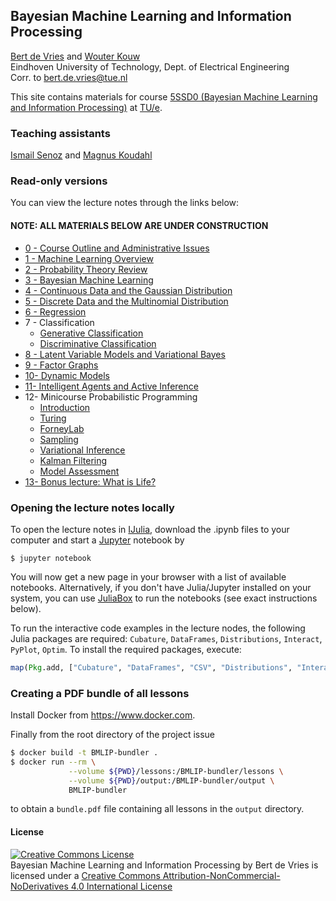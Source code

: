 ## Bayesian Machine Learning and Information Processing

[Bert de Vries](http://bertdv.nl) and [Wouter Kouw](https://biaslab.github.io/member/wouter/)                     
Eindhoven University of Technology, Dept. of Electrical Engineering        
Corr. to <bert.de.vries@tue.nl>

This site contains materials for course [5SSD0 (Bayesian Machine Learning and Information Processing)](https://github.com/bertdv/BMLIP) at [TU/e](http://tue.nl).


### Teaching assistants
[Ismail Senoz](https://biaslab.github.io/member/ismail/) and [Magnus Koudahl](https://biaslab.github.io/member/magnus/)

### Read-only versions

You can view the lecture notes through the links below:

#### <span style="color:ref">NOTE: ALL MATERIALS BELOW ARE UNDER CONSTRUCTION</span>

- [0 - Course Outline and Administrative Issues](http://nbviewer.ipython.org/github/bertdv/BMLIP/blob/master/lessons/notebooks/Course-Outline.ipynb)
- [1 - Machine Learning Overview](http://nbviewer.ipython.org/github/bertdv/BMLIP/blob/master/lessons/notebooks/Machine-Learning-Overview.ipynb)
- [2 - Probability Theory Review](http://nbviewer.ipython.org/github/bertdv/BMLIP/blob/master/lessons/notebooks/Probability-Theory-Review.ipynb)
- [3 - Bayesian Machine Learning](http://nbviewer.ipython.org/github/bertdv/BMLIP/blob/master/lessons/notebooks/Bayesian-Machine-Learning.ipynb)
- [4 - Continuous Data and the Gaussian Distribution](http://nbviewer.ipython.org/github/bertdv/BMLIP/blob/master/lessons/notebooks/The-Gaussian-Distribution.ipynb)
- [5 - Discrete Data and the Multinomial Distribution](http://nbviewer.ipython.org/github/bertdv/BMLIP/blob/master/lessons/notebooks/The-Multinomial-Distribution.ipynb)
- [6 - Regression](http://nbviewer.ipython.org/github/bertdv/BMLIP/blob/master/lessons/notebooks/Regression.ipynb)
-  7 - Classification     
   - [Generative Classification](http://nbviewer.ipython.org/github/bertdv/BMLIP/blob/master/lessons/notebooks/classification/Generative-Classification.ipynb)
   - [Discriminative Classification](http://nbviewer.ipython.org/github/bertdv/BMLIP/blob/master/lessons/notebooks/classification/Discriminative-Classification.ipynb)
- [8 - Latent Variable Models and Variational Bayes](http://nbviewer.ipython.org/github/bertdv/BMLIP/blob/master/lessons/notebooks/Latent-Variable-Models-and-VB.ipynb)
- [9 - Factor Graphs](http://nbviewer.ipython.org/github/bertdv/BMLIP/blob/master/lessons/notebooks/Factor-Graphs.ipynb)
- [10- Dynamic Models](http://nbviewer.ipython.org/github/bertdv/BMLIP/blob/master/lessons/notebooks/Dynamic-Models.ipynb)
- [11- Intelligent Agents and Active Inference](http://nbviewer.ipython.org/github/bertdv/BMLIP/blob/master/lessons/notebooks/Intelligent-Agents-and-Active-Inference.ipynb)
- 12- Minicourse Probabilistic Programming
  - [Introduction](http://nbviewer.ipython.org/github/bertdv/BMLIP/blob/master/lessons/notebooks/probprog/Probabilistic-Programming-1.ipynb)
  - [Turing](http://nbviewer.ipython.org/github/bertdv/BMLIP/blob/master/lessons/notebooks/probprog/Probabilistic-Programming-1-Turing.ipynb)  
  - [ForneyLab](http://nbviewer.ipython.org/github/bertdv/BMLIP/blob/master/lessons/notebooks/probprog/Probabilistic-Programming-1-ForneyLab.ipynb)
  - [Sampling](http://nbviewer.ipython.org/github/bertdv/BMLIP/blob/master/lessons/notebooks/probprog/Probabilistic-Programming-2-sampling.ipynb)
  - [Variational Inference](http://nbviewer.ipython.org/github/bertdv/BMLIP/blob/master/lessons/notebooks/probprog/Probabilistic-Programming-2-variational.ipynb)
  - [Kalman Filtering](http://nbviewer.ipython.org/github/bertdv/BMLIP/blob/master/lessons/notebooks/probprog/Probabilistic-Programming-3.ipynb)
  - [Model Assessment](http://nbviewer.ipython.org/github/bertdv/BMLIP/blob/master/lessons/notebooks/probprog/Probabilistic-Programming-4.ipynb)
- [13- Bonus lecture: What is Life?](http://nbviewer.ipython.org/github/bertdv/BMLIP/blob/master/lessons/notebooks/What-is-Life.ipynb)

### Opening the lecture notes locally

To open the lecture notes in [IJulia](https://github.com/JuliaLang/IJulia.jl), download the .ipynb files to your computer and start a [Jupyter](https://jupyter.org/) notebook by

```
$ jupyter notebook
```

You will now get a new page in your browser with a list of available notebooks. Alternatively, if you don't have Julia/Jupyter installed on your system, you can use [JuliaBox](https://www.juliabox.com/) to run the notebooks (see exact instructions below).

To run the interactive code examples in the lecture nodes, the following Julia packages are required: `Cubature`, `DataFrames`, `Distributions`, `Interact`, `PyPlot`, `Optim`. To install the required packages, execute:

```jl
map(Pkg.add, ["Cubature", "DataFrames", "CSV", "Distributions", "Interact", "PyPlot", "Optim", "SpecialFunctions"])
```

### Creating a PDF bundle of all lessons

Install Docker from https://www.docker.com.

Finally from the root directory of the project issue

```sh
$ docker build -t BMLIP-bundler .
$ docker run --rm \
             --volume ${PWD}/lessons:/BMLIP-bundler/lessons \
             --volume ${PWD}/output:/BMLIP-bundler/output \
             BMLIP-bundler
```

to obtain a `bundle.pdf` file containing all lessons in the `output` directory.

#### License

<a rel="license" href="http://creativecommons.org/licenses/by-nc-nd/4.0/"><img alt="Creative Commons License" style="border-width:0" src="https://i.creativecommons.org/l/by-nc-nd/4.0/88x31.png" /></a><br /><span xmlns:dct="http://purl.org/dc/terms/" property="dct:title">Bayesian Machine Learning and Information Processing</span> by <span xmlns:cc="http://creativecommons.org/ns#" property="cc:attributionName">Bert de Vries</span> is licensed under a <a rel="license" href="http://creativecommons.org/licenses/by-nc-nd/4.0/">Creative Commons Attribution-NonCommercial-NoDerivatives 4.0 International License</a>

